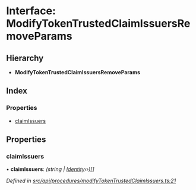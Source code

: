 # Interface: ModifyTokenTrustedClaimIssuersRemoveParams

## Hierarchy

* **ModifyTokenTrustedClaimIssuersRemoveParams**

## Index

### Properties

* [claimIssuers](modifytokentrustedclaimissuersremoveparams.md#claimissuers)

## Properties

###  claimIssuers

• **claimIssuers**: *(string | [Identity](../classes/identity.md)‹›)[]*

*Defined in [src/api/procedures/modifyTokenTrustedClaimIssuers.ts:21](https://github.com/PolymathNetwork/polymesh-sdk/blob/c77f6a3e/src/api/procedures/modifyTokenTrustedClaimIssuers.ts#L21)*
